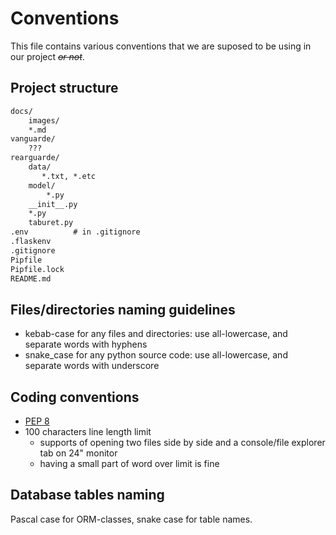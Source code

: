 # Conventions

This file contains various conventions that we are suposed to be using in our project ~~*or not*~~.

## Project structure

```md
docs/
    images/
    *.md
vanguarde/
    ???
rearguarde/
    data/
       *.txt, *.etc
    model/
        *.py
    __init__.py
    *.py
    taburet.py
.env          # in .gitignore
.flaskenv
.gitignore
Pipfile
Pipfile.lock
README.md
```

## Files/directories naming guidelines

- kebab-case for any files and directories: use all-lowercase, and separate words with hyphens
- snake_case for any python source code: use all-lowercase, and separate words with underscore

## Coding conventions

- [PEP 8](https://www.python.org/dev/peps/pep-0008/)
- 100 characters line length limit
  - supports of opening two files side by side and a console/file explorer tab on 24" monitor
  - having a small part of word over limit is fine

## Database tables naming

Pascal case for ORM-classes, snake case for table names.
